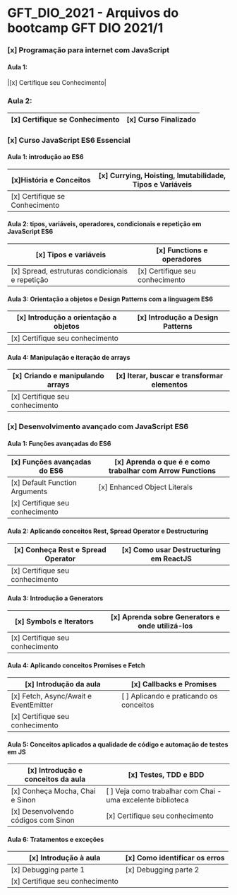 # GFT_DIO_2021 - Arquivos do bootcamp GFT DIO 2021/1
### [x] Programação para internet com JavaScript 
#### Aula 1: 
|[x] Certifique seu Conhecimento|
### Aula 2: 
|[x] Certifique se Conhecimento |[x] Curso Finalizado|
|-|-|

### [x] Curso JavaScript ES6 Essencial 
#### Aula 1: introdução ao ES6
|[x]História e Conceitos |[x] Currying, Hoisting, Imutabilidade, Tipos e Variáveis |
|-|-|
| [x] Certifique se Conhecimento |

#### Aula 2: tipos, variáveis, operadores, condicionais e repetição em JavaScript ES6
|[x] Tipos e variáveis |[x] Functions e operadores | 
|-|-|
| [x] Spread, estruturas condicionais e repetição | [x] Certifique seu conhecimento |

#### Aula 3: Orientação a objetos e Design Patterns com a linguagem ES6
| [x] Introdução a orientação a objetos | [x] Introdução a Design Patterns|
|-|-|
| [x] Certifique seu conhecimento |

#### Aula 4: Manipulação e iteração de arrays
| [x] Criando e manipulando arrays | [x] Iterar, buscar e transformar elementos |
|-|-|
| [x] Certifique seu conhecimento |


### [x] Desenvolvimento avançado com JavaScript ES6
#### Aula 1: Funções avançadas do ES6
|[x] Funções avançadas do ES6 | [x] Aprenda o que é e como trabalhar com Arrow Functions |
|-|-|
| [x] Default Function Arguments | [x] Enhanced Object Literals | 
| [x] Certifique seu conhecimento |

#### Aula 2: Aplicando conceitos Rest, Spread Operator e Destructuring
|[x] Conheça Rest e Spread Operator |[x] Como usar Destructuring em ReactJS | 
|-|-|
|[x] Certifique seu conhecimento|


#### Aula 3: Introdução a Generators
| [x] Symbols e Iterators | [x] Aprenda sobre Generators e onde utilizá-los |
|-|-|
| [x] Certifique seu conhecimento |
#### Aula 4: Aplicando conceitos Promises e Fetch
| [x] Introdução da aula | [x] Callbacks e Promises |
|-|-|
| [x] Fetch, Async/Await e EventEmitter | [ ] Aplicando e praticando os conceitos |
| [x] Certifique seu conhecimento |

#### Aula 5: Conceitos aplicados a qualidade de código e automação de testes em JS
| [x] Introdução e conceitos da aula | [x] Testes, TDD e BDD |
|-|-|
| [x] Conheça Mocha, Chai e Sinon | [ ] Veja como trabalhar com Chai - uma excelente biblioteca |
| [x] Desenvolvendo códigos com Sinon | [x] Certifique seu conhecimento |

#### Aula 6: Tratamentos e exceções
| [x] Introdução à aula | [x] Como identificar os erros |
|-|-|
| [x] Debugging parte 1 | [x] Debugging parte 2 | 
| [x] Certifique seu conhecimento |
